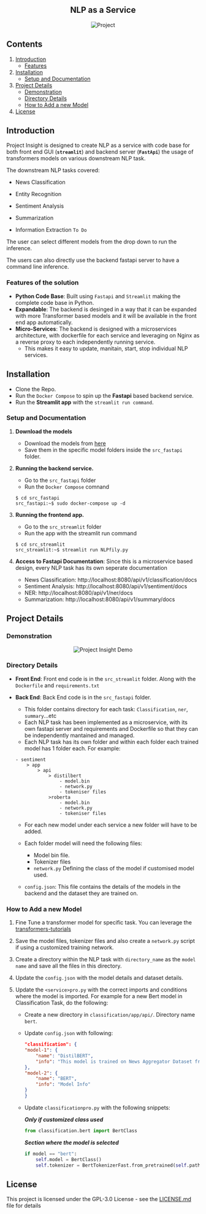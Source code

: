<h2 align="center">NLP as a Service</h2>

<p align="center">
<img alt="Project" src="meta/Imagen10.png">
</p>



## Contents

1. [Introduction](#section01)
    - [Features](#section01a)
2. [Installation](#section02)
    - [Setup and Documentation](#section02a)
3. [Project Details](#section03)
    - [Demonstration](#section03a)
    - [Directory Details](#section03b)
    - [How to Add a new Model](#section03c)
4. [License](#section04)


<a id='section01'></a>

## Introduction

Project Insight is designed to create NLP as a service with code base for both front end GUI (**`streamlit`**)  and backend server (**`FastApi`**) the usage of transformers models on various downstream NLP task.

The downstream NLP tasks covered:

* News Classification

* Entity Recognition

* Sentiment Analysis

* Summarization

* Information Extraction `To Do`

The user can select different models from the drop down to run the inference.

The users can also directly use the backend fastapi server to have a command line inference. 

<a id='section01a'></a>

### Features of the solution

* **Python Code Base**: Built using `Fastapi` and `Streamlit` making the complete code base in Python.
* **Expandable**: The backend is desinged in a way that it can be expanded with more Transformer based models and it will be available in the front end app automatically. 
* **Micro-Services**: The backend is designed with a microservices architecture, with dockerfile for each service and leveraging on Nginx as a reverse proxy to each independently running service.
    - This makes it easy to update, manitain, start, stop individual NLP services.


<a id='section02'></a>

## Installation

* Clone the Repo.
* Run the `Docker Compose` to spin up the **Fastapi** based backend service.
* Run the **Streamlit app** with the `streamlit run command`.

<a id='section02a'></a>

### Setup and Documentation

1. **Download the models**
    - Download the models from [here](https://drive.google.com/drive/folders/1Lc7kvfNnMRgA7tkPR5zaSAoSjC2sCudI?usp=sharing)
    - Save them in the specific model folders inside the `src_fastapi` folder.

2. **Running the backend service.**
    - Go to the `src_fastapi` folder
    - Run the `Docker Compose` comnand

    ```console  
    $ cd src_fastapi
    src_fastapi:~$ sudo docker-compose up -d
    ```

3. **Running the frontend app.**
    <!---
    - Front end is a **`WIP`** as a change in the backend architecture.
    - Should be up in a few days.
    --->
    - Go to the `src_streamlit` folder
    <!---
    - Create the docker image from the `Docker File`
    - Then execute the docker image to spin up a container.
    ```console  
    $ cd src_streamlit
    src_streamlit:~$ sudo docker build -t streamlit_app .
    src_streamlit:~$ sudo docker run -d --name streamlit_app streamlit_app
    ```
    --->
    - Run the app with the streamlit run command
    ```console  
    $ cd src_streamlit
    src_streamlit:~$ streamlit run NLPfily.py
    ```

4. **Access to Fastapi Documentation**: Since this is a microservice based design, every NLP task has its own seperate documentation
    - News Classification: http://localhost:8080/api/v1/classification/docs
    - Sentiment Analysis: http://localhost:8080/api/v1/sentiment/docs
    - NER: http://localhost:8080/api/v1/ner/docs
    - Summarization: http://localhost:8080/api/v1/summary/docs


<a id='section03'></a>

## Project Details

<a id='section03a'></a>

### Demonstration

<p align="center">
<img alt="Project Insight Demo" src="meta/streamlit-NLPfiy.gif">
</p>

<a id='section03b'></a>

### Directory Details

* **Front End**: Front end code is in the `src_streamlit` folder. Along with the `Dockerfile` and `requirements.txt`

* **Back End**: Back End code is in the `src_fastapi` folder.
    * This folder contains directory for each task: `Classification`, `ner`, `summary`...etc
    * Each NLP task has been implemented as a microservice, with its own fastapi server and requirements and Dockerfile so that they can be independently mantained and managed.
    * Each NLP task has its own folder and within each folder each trained model has 1 folder each. For example:
    ```
    - sentiment
        > app
            > api
                > distilbert
                    - model.bin
                    - network.py
                    - tokeniser files
                >roberta
                    - model.bin
                    - network.py
                    - tokeniser files
    ```
    * For each new model under each service a new folder will have to be added.
    * Each folder model will need the following files:
        * Model bin file.
        * Tokenizer files
        * `network.py` Defining the class of the model if customised model used.

    * `config.json`: This file contains the details of the models in the backend and the dataset they are trained on.

<a id='section03c'></a>

### How to Add a new Model

1. Fine Tune a transformer model for specific task. You can leverage the [transformers-tutorials](https://github.com/abhimishra91/transformers-tutorials)

2. Save the model files, tokenizer files and also create a `network.py` script if using a customized training network.

3. Create a directory within the NLP task with `directory_name` as the `model name` and save all the files in this directory.

4. Update the `config.json` with the model details and dataset details.

5. Update the `<service>pro.py` with the correct imports and conditions where the model is imported. For example for a new Bert model in Classification Task, do the following:
    * Create a new directory in `classification/app/api/`. Directory name `bert`.
    * Update `config.json` with following:
        ```json
        "classification": {
        "model-1": {
            "name": "DistilBERT",
            "info": "This model is trained on News Aggregator Dataset from UC Irvin Machine Learning Repository. The news headlines are classified into 4 categories: **Business**, **Science and Technology**, **Entertainment**, **Health**. [New Dataset](https://archive.ics.uci.edu/ml/datasets/News+Aggregator)"
        },
        "model-2": {
            "name": "BERT",
            "info": "Model Info"
        }
        }
        ```
    * Update `classificationpro.py` with the following snippets:
        
        **_Only if customized class used_**
        ```python
        from classification.bert import BertClass
        ```

        **_Section where the model is selected_**
        ```python
        if model == "bert":
            self.model = BertClass()
            self.tokenizer = BertTokenizerFast.from_pretrained(self.path)
        ```

<a id='section04'></a>

## License

This project is licensed under the GPL-3.0 License - see the [LICENSE.md](https://github.com/abhimishra91/insight/blob/master/LICENSE) file for details
